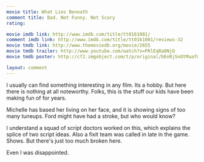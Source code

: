 ```yaml
---
movie title: What Lies Beneath
comment title: Bad. Not Funny. Not Scary
rating: 

movie imdb link: http://www.imdb.com/title/tt0161081/
comment imdb link: http://www.imdb.com/title/tt0161081/reviews-32
movie tmdb link: http://www.themoviedb.org/movie/2655
movie tmdb trailer: http://www.youtube.com/watch?v=PRlEqRa8NjQ
movie tmdb poster: http://cf2.imgobject.com/t/p/original/bEnRjSnOtMuafQSZEWA9c0JbxmE.jpg

layout: comment
---
```


I usually can find something interesting in any film. Its a hobby. But here there is nothing at all noteworthy. Folks, this is the stuff our kids have been making fun of for years.

Michelle has based her living on her face, and it is showing signs of too many tuneups. Ford might have had a stroke, but who would know?

I understand a squad of script doctors worked on this, which explains the splice of two script ideas. Also a fixit team was called in late in the game. Shows. But there's just too much broken here.

Even I was disappointed.